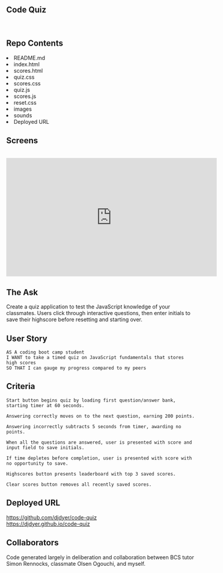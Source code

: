 ## Code Quiz

<br />

## Repo Contents

<li>README.md</li>
<li>index.html</li>
<li>scores.html</li>
<li>quiz.css</li>
<li>scores.css</li>
<li>quiz.js</li>
<li>scores.js</li>
<li>reset.css</li>
<li>images</li>
<li>sounds</li>
<li>Deployed URL</li>

## Screens

<br />
<iframe width="560" height="315" src="https://www.youtube.com/embed/cl9FFxNyA3o" title="YouTube video player" frameborder="0" allow="accelerometer; autoplay; clipboard-write; encrypted-media; gyroscope; picture-in-picture" allowfullscreen></iframe>
<br />

## The Ask

Create a quiz application to test the JavaScript knowledge of your classmates. Users click through interactive questions, then enter initials to save their highscore before resetting and starting over.

## User Story

```
AS A coding boot camp student
I WANT to take a timed quiz on JavaScript fundamentals that stores high scores
SO THAT I can gauge my progress compared to my peers
```

## Criteria

```
Start button begins quiz by loading first question/answer bank, starting timer at 60 seconds.

Answering correctly moves on to the next question, earning 200 points.

Answering incorrectly subtracts 5 seconds from timer, awarding no points.

When all the questions are answered, user is presented with score and input field to save initials.

If time depletes before completion, user is presented with score with no opportunity to save.

Highscores button presents leaderboard with top 3 saved scores.

Clear scores button removes all recently saved scores.
```

## Deployed URL

https://github.com/djdyer/code-quiz
<br />
https://djdyer.github.io/code-quiz
<br />

## Collaborators

Code generated largely in deliberation and collaboration between BCS tutor Simon Rennocks, classmate Olsen Ogouchi, and myself.
